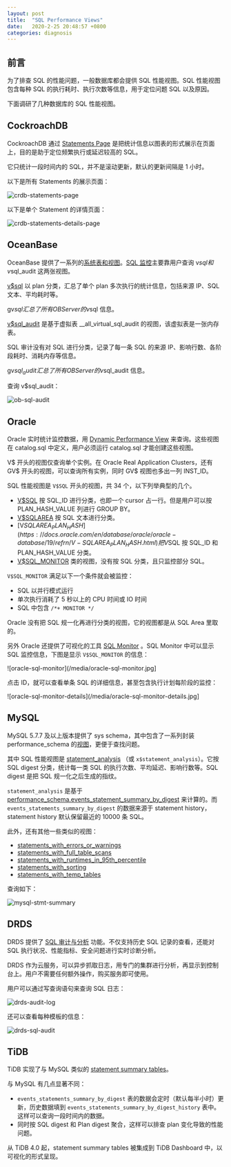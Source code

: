 ```yaml
---
layout: post
title:  "SQL Performance Views"
date:   2020-2-25 20:48:57 +0800
categories: diagnosis
---
```


## 前言

为了排查 SQL 的性能问题，一般数据库都会提供 SQL 性能视图。SQL 性能视图包含每种 SQL 的执行耗时、执行次数等信息，用于定位问题 SQL 以及原因。

下面调研了几种数据库的 SQL 性能视图。

## CockroachDB

CockroachDB 通过 [Statements Page](https://www.cockroachlabs.com/docs/stable/admin-ui-statements-page.html) 是把统计信息以图表的形式展示在页面上，目的是助于定位频繁执行或延迟较高的 SQL。

它只统计一段时间内的 SQL，并不是滚动更新，默认的更新间隔是 1 小时。

以下是所有 Statements 的展示页面：

![crdb-statements-page](/media/crdb-statements-page.png)

以下是单个 Statement 的详情页面：

![crdb-statements-details-page](/media/crdb-statements-details-page.png)

## OceanBase

OceanBase 提供了一系列的[系统表和视图](https://www.yuque.com/oceanbase-site/oceanbase/obinttable)。[SQL 监控](https://oceanbase.alipay.com/docs/oceanbase/OceanBase%E7%AE%A1%E7%90%86%E5%91%98%E6%89%8B%E5%86%8C/%E7%AC%AC%E4%B8%80%E9%83%A8%E5%88%86%20OceanBase%E5%9F%BA%E7%A1%80%E7%AE%A1%E7%90%86/dv8yhg)主要靠用户查询 v$sql 和 v$sql_audit 这两张视图。

[v$sql](https://oceanbase.alipay.com/docs/oceanbase/%E5%8F%82%E8%80%83%E7%B1%BB/%E5%86%85%E9%83%A8%E8%A1%A8/tntwp4) 以 plan 分类，汇总了单个 plan 多次执行的统计信息，包括来源 IP、SQL 文本、平均耗时等。

gv$sql 汇总了所有 OBServer 的 v$sql 信息。

[v$sql_audit](https://oceanbase.alipay.com/docs/oceanbase2.1/OceanBase%20SQL%E8%B0%83%E4%BC%98%E6%8C%87%E5%8D%97/SQL%E6%89%A7%E8%A1%8C%E6%80%A7%E8%83%BD%E7%9B%91%E6%8E%A7/sql_audit) 是基于虚拟表 __all_virtual_sql_audit 的视图，该虚拟表是一张内存表。

SQL 审计没有对 SQL 进行分类，记录了每一条 SQL 的来源 IP、影响行数、各阶段耗时、消耗内存等信息。

gv$sql_audit 汇总了所有 OBServer 的 v$sql_audit 信息。

查询 v$sql_audit：

![ob-sql-audit](/media/ob-sql-audit.png)

## Oracle

Oracle 实时统计监控数据，用 [Dynamic Performance View](https://docs.oracle.com/en/database/oracle/oracle-database/19/refrn/about-dynamic-performance-views.html) 来查询。这些视图在 catalog.sql 中定义，用户必须运行 catalog.sql 才能创建这些视图。

V$ 开头的视图仅查询单个实例。在 Oracle Real Application Clusters，还有 GV$ 开头的视图，可以查询所有实例，同时 GV$ 视图也多出一列 INST_ID。

SQL 性能视图是 `V$SQL` 开头的视图，共 34 个，以下列举典型的几个。

* [V$SQL](https://docs.oracle.com/en/database/oracle/oracle-database/19/refrn/V-SQL.html) 按 SQL_ID 进行分类，也即一个 cursor 占一行。但是用户可以按 PLAN_HASH_VALUE 列进行 GROUP BY。
* [V$SQLAREA](https://docs.oracle.com/en/database/oracle/oracle-database/19/refrn/V-SQLAREA.html) 按 SQL 文本进行分类。
* [V$SQLAREA_PLAN_HASH](https://docs.oracle.com/en/database/oracle/oracle-database/19/refrn/V-SQLAREA_PLAN_HASH.html) 把 V$SQL 按 SQL_ID 和 PLAN_HASH_VALUE 分类。
* [V$SQL_MONITOR](https://docs.oracle.com/en/database/oracle/oracle-database/19/refrn/V-SQL_MONITOR.html) 类的视图，没有按 SQL 分类，且只监控部分 SQL。

`V$SQL_MONITOR` 满足以下一个条件就会被监控：

* SQL 以并行模式运行
* 单次执行消耗了 5 秒以上的 CPU 时间或 IO 时间
* SQL 中包含 `/*+ MONITOR */`

Oracle 没有把 SQL 规一化再进行分类的视图，它的视图都是从 SQL Area 里取的。

另外 Oracle 还提供了可视化的工具 [SQL Monitor](https://docs.oracle.com/en/database/oracle/oracle-database/19/tgsql/monitoring-database-operations.html) 。SQL Monitor 中可以显示 SQL 监控信息，下图是显示 `V$SQL_MONITOR` 的信息：

![oracle-sql-monitor](/media/oracle-sql-monitor.jpg]

点击 ID，就可以查看单条 SQL 的详细信息，甚至包含执行计划每阶段的监控：

![oracle-sql-monitor-details](/media/oracle-sql-monitor-details.jpg]

## MySQL

MySQL 5.7.7 及以上版本提供了 sys schema，其中包含了一系列封装 performance_schema 的[视图](https://dev.mysql.com/doc/refman/5.7/en/sys-schema-views.html)，更便于查找问题。

其中 SQL 性能视图是 [statement_analysis](https://dev.mysql.com/doc/refman/5.7/en/sys-statement-analysis.html) （或 `x$statement_analysis`）。它按 SQL digest 分类，统计每一类 SQL 的执行次数、平均延迟、影响行数等。SQL digest 是把 SQL 规一化之后生成的指纹。

`statement_analysis` 是基于 [performance_schema.events_statement_summary_by_digest](https://dev.mysql.com/doc/refman/5.7/en/statement-summary-tables.html) 来计算的。而 `events_statements_summary_by_digest` 的数据来源于 statement history，statement history 默认保留最近的 10000 条 SQL。

此外，还有其他一些类似的视图：

* [statements_with_errors_or_warnings](https://dev.mysql.com/doc/refman/5.7/en/sys-statements-with-errors-or-warnings.html)
* [statements_with_full_table_scans](https://dev.mysql.com/doc/refman/5.7/en/sys-statements-with-full-table-scans.html)
* [statements_with_runtimes_in_95th_percentile](https://dev.mysql.com/doc/refman/5.7/en/sys-statements-with-runtimes-in-95th-percentile.html)
* [statements_with_sorting](https://dev.mysql.com/doc/refman/5.7/en/sys-statements-with-sorting.html)
* [statements_with_temp_tables](https://dev.mysql.com/doc/refman/5.7/en/sys-statements-with-temp-tables.html)

查询如下：

![mysql-stmt-summary](/media/mysql-stmt-summary.png)

## DRDS

DRDS 提供了 [SQL 审计与分析](https://help.aliyun.com/document_detail/95273.html) 功能。不仅支持历史 SQL 记录的查看，还能对 SQL 执行状况、性能指标、安全问题进行实时诊断分析。

DRDS 作为云服务，可以异步抓取日志，用专门的集群进行分析，再显示到控制台上。用户不需要任何额外操作，购买服务即可使用。

用户可以通过写查询语句来查询 SQL 日志：

![drds-audit-log](/media/drds-audit-log.png)

还可以查看每种模板的信息：

![drds-sql-audit](/media/drds-sql-audit.png)

## TiDB

TiDB 实现了与 MySQL 类似的 [statement summary tables](https://pingcap.com/docs-cn/stable/reference/performance/statement-summary/)。

与 MySQL 有几点显著不同：

* `events_statements_summary_by_digest` 表的数据会定时（默认每半小时）更新，历史数据填到 `events_statements_summary_by_digest_history` 表中。这样可以查询一段时间内的数据。
* 同时按 SQL digest 和 Plan digest 聚合，这样可以排查 plan 变化导致的性能问题。

从 TiDB 4.0 起，statement summary tables 被集成到 TiDB Dashboard 中，以可视化的形式呈现。
